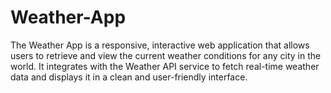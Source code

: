 # Weather-App
The Weather App is a responsive, interactive web application that allows users to retrieve and view the current weather conditions for any city in the world. It integrates with the Weather API service to fetch real-time weather data and displays it in a clean and user-friendly interface.
